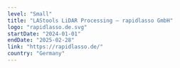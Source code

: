 ```yaml
---
level: "Small"
title: "LAStools LiDAR Processing – rapidlasso GmbH"
logo: "rapidlasso.de.svg"
startDate: "2024-01-01"
endDate: "2025-02-28"
link: "https://rapidlasso.de/"
country: "Germany"
---
```

